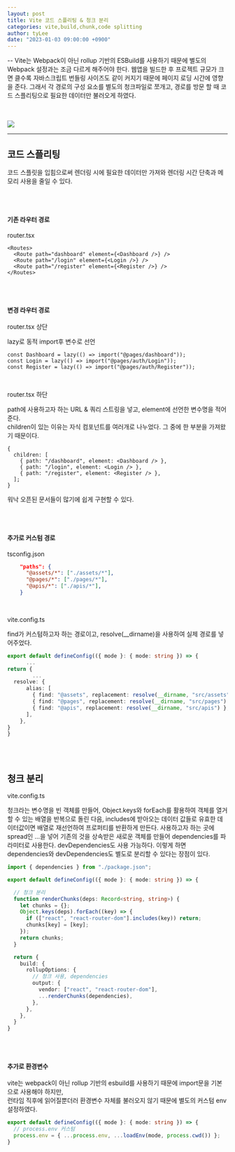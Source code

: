 ```yaml
---
layout: post
title: Vite 코드 스플리팅 & 청크 분리
categories: vite,build,chunk,code splitting
author: tyLee
date: "2023-01-03 09:00:00 +0900"
---
```


-- Vite는 Webpack이 아닌 rollup 기반의 ESBuild를 사용하기 때문에 별도의 Webpack 설정과는 조금 다르게 해주어야 한다. 웹앱을 빌드한 후 프로젝트 규모가 크면 클수록 자바스크립트 번들링 사이즈도 같이 커지기 때문에 페이지 로딩 시간에 영향을 준다. 그래서 각 경로의 구성 요소를 별도의 청크파일로 쪼개고, 경로를 방문 할 때 코드 스플리팅으로 필요한 데이터만 불러오게 하였다.

<br>
<br>

<img src="{{'/assets/img/vite/vite_logo2.png' | relative_url}}" style="margin: 0 auto;">

<br>
<hr>

## 코드 스플리팅

코드 스플릿을 입힘으로써 렌더링 시에 필요한 데이터만 가져와 렌더링 시간 단축과 메모리 사용을 줄일 수 있다.

<br>
<br>

#### 기존 라우터 경로

router.tsx

```tsx
<Routes>
  <Route path="dashboard" element={<Dashboard />} />
  <Route path="/login" element={<Login />} />
  <Route path="/register" element={<Register />} />
</Routes>
```

<br>
<br>

#### 변경 라우터 경로

router.tsx 상단

lazy로 동적 import후 변수로 선언

```tsx
const Dashboard = lazy(() => import("@pages/dashboard"));
const Login = lazy(() => import("@pages/auth/Login"));
const Register = lazy(() => import("@pages/auth/Register"));
```

<br>

router.tsx 하단

path에 사용하고자 하는 URL & 쿼리 스트링을 넣고, element에 선언한 변수명을 적어준다.  
children이 있는 이유는 자식 컴포넌트를 여러개로 나누었다. 그 중에 한 부분을 가져왔기 때문이다.

```tsx
{
  children: [
    { path: "/dashboard", element: <Dashboard /> },
    { path: "/login", element: <Login /> },
    { path: "/register", element: <Register /> },
  ];
}
```

워낙 오픈된 문서들이 많기에 쉽게 구현할 수 있다.

<br>
<br>

#### 추가로 커스텀 경로

tsconfig.json

```json
    "paths": {
      "@assets/*": ["./assets/*"],
      "@pages/*": ["./pages/*"],
      "@apis/*": ["./apis/*"],
    }
```

<br>

vite.config.ts

find가 커스텀하고자 하는 경로이고, resolve(\_\_dirname)을 사용하여 실제 경로를 넣어주었다.

```ts
export default defineConfig(({ mode }: { mode: string }) => {
      ...
return {
        ...
  resolve: {
      alias: [
        { find: "@assets", replacement: resolve(__dirname, "src/assets") },
        { find: "@pages", replacement: resolve(__dirname, "src/pages") },
        { find: "@apis", replacement: resolve(__dirname, "src/apis") },
      ],
    },
}
}
```

<br>
<br>

## 청크 분리

vite.config.ts

청크라는 변수명을 빈 객체를 만들어, Object.keys와 forEach를 활용하여 객체를 열거 할 수 있는 배열을 반복으로 돌린 다음, includes에 받아오는 데이터 값들로 유효한 데이터값이면 배열로 재선언하여 프로퍼티를 반환하게 만든다. 사용하고자 하는 곳에 spread인 ...을 넣어 기존의 것을 상속받은 새로운 객체를 만들어 dependencies를 파라미터로 사용한다. devDependencies도 사용 가능하다. 이렇게 하면 dependencies와 devDependencies도 별도로 분리할 수 있다는 장점이 있다.

```ts
import { dependencies } from "./package.json";

export default defineConfig(({ mode }: { mode: string }) => {

  // 청크 분리
  function renderChunks(deps: Record<string, string>) {
    let chunks = {};
    Object.keys(deps).forEach((key) => {
      if (["react", "react-router-dom"].includes(key)) return;
      chunks[key] = [key];
    });
    return chunks;
  }

  return {
    build: {
      rollupOptions: {
        // 청크 사용, dependencies
        output: {
          vendor: ["react", "react-router-dom"],
          ...renderChunks(dependencies),
        },
      },
    },
  }
}
```

<br>
<br>

#### 추가로 환경변수

vite는 webpack이 아닌 rollup 기반의 esbuild를 사용하기 때문에 import문을 기본으로 사용해야 하지만,  
런타임 직후에 읽어질뿐더러 환경변수 자체를 불러오지 않기 때문에 별도의 커스텀 env 설정하였다.

```ts
export default defineConfig(({ mode }: { mode: string }) => {
  // process.env 커스텀
  process.env = { ...process.env, ...loadEnv(mode, process.cwd()) };
}
```

<br>
<br>

